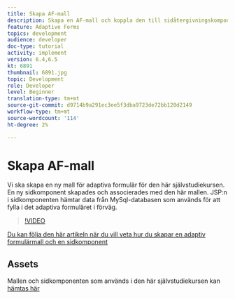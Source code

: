 ```yaml
---
title: Skapa AF-mall
description: Skapa en AF-mall och koppla den till sidåtergivningskomponenten
feature: Adaptive Forms
topics: development
audience: developer
doc-type: tutorial
activity: implement
version: 6.4,6.5
kt: 6891
thumbnail: 6891.jpg
topic: Development
role: Developer
level: Beginner
translation-type: tm+mt
source-git-commit: d9714b9a291ec3ee5f3dba9723de72bb120d2149
workflow-type: tm+mt
source-wordcount: '114'
ht-degree: 2%

---
```



# Skapa AF-mall

Vi ska skapa en ny mall för adaptiva formulär för den här självstudiekursen. En ny sidkomponent skapades och associerades med den här mallen. JSP:n i sidkomponenten hämtar data från MySql-databasen som används för att fylla i det adaptiva formuläret i förväg.


>[!VIDEO](https://video.tv.adobe.com/v/27828?quality=9&learn=on)

[Du kan följa den här artikeln när du vill veta hur du skapar en adaptiv formulärmall och en sidkomponent](https://experienceleague.adobe.com/docs/experience-manager-learn/forms/storing-and-retrieving-form-data/part5.html?lang=en#storing-and-retrieving-form-data)


## Assets

Mallen och sidkomponenten som används i den här självstudiekursen kan [hämtas här](assets/sign-multiple-forms-template.zip)





